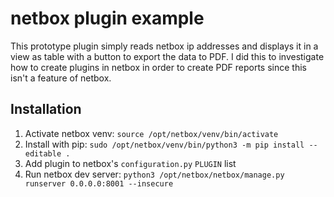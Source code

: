 # netbox plugin example
This prototype plugin simply reads netbox ip addresses and displays it in a view as table with a button to export the data to PDF.
I did this to investigate how to create plugins in netbox in order to create PDF reports since this isn't a feature of netbox.

## Installation
1. Activate netbox venv: `source /opt/netbox/venv/bin/activate`
2. Install with pip: `sudo /opt/netbox/venv/bin/python3 -m pip install --editable .`
3. Add plugin to netbox's `configuration.py` `PLUGIN` list
4. Run netbox dev server: `python3 /opt/netbox/netbox/manage.py runserver 0.0.0.0:8001 --insecure`
